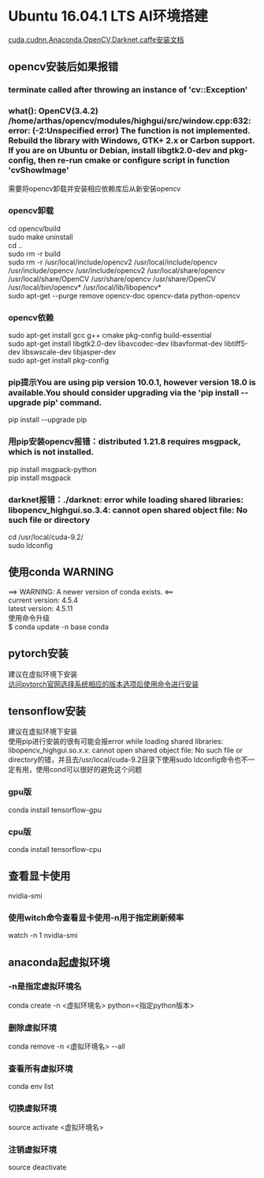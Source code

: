 # Ubuntu 16.04.1 LTS AI环境搭建

[cuda,cudnn,Anaconda,OpenCV,Darknet,caffe安装文档](https://github.com/EthanGuan/Dl-environ/blob/master/instruction.md)

## opencv安装后如果报错
### terminate called after throwing an instance of 'cv::Exception'<br>
###   what():  OpenCV(3.4.2) /home/arthas/opencv/modules/highgui/src/window.cpp:632: error: (-2:Unspecified error) The function is not implemented. Rebuild the library with Windows, GTK+ 2.x or Carbon support. If you are on Ubuntu or Debian, install libgtk2.0-dev and pkg-config, then re-run cmake or configure script in function 'cvShowImage'<br>
需要将opencv卸载并安装相应依赖库后从新安装opencv

### opencv卸载
cd opencv/build<br>
sudo make uninstall <br>
cd ..<br>
sudo rm -r build<br>
sudo rm -r /usr/local/include/opencv2 /usr/local/include/opencv /usr/include/opencv /usr/include/opencv2 /usr/local/share/opencv /usr/local/share/OpenCV /usr/share/opencv /usr/share/OpenCV /usr/local/bin/opencv* /usr/local/lib/libopencv*<br>
sudo apt-get --purge remove opencv-doc opencv-data python-opencv<br>

### opencv依赖
sudo apt-get install gcc g++ cmake pkg-config build-essential<br>
sudo apt-get install libgtk2.0-dev libavcodec-dev libavformat-dev libtiff5-dev libswscale-dev libjasper-dev<br>
sudo apt-get install pkg-config<br>

### pip提示You are using pip version 10.0.1, however version 18.0 is available.You should consider upgrading via the 'pip install --upgrade pip' command.<br>
pip install --upgrade pip<br>

### 用pip安装opencv报错：distributed 1.21.8 requires msgpack, which is not installed.<br>
pip install msgpack-python<br>
pip install msgpack<br> 

### darknet报错：./darknet: error while loading shared libraries: libopencv_highgui.so.3.4: cannot open shared object file: No such file or directory
cd /usr/local/cuda-9.2/<br>
sudo ldconfig<br>

## 使用conda WARNING
==> WARNING: A newer version of conda exists. <==<br>
  current version: 4.5.4<br>
  latest version: 4.5.11<br>
使用命令升级<br>
    $ conda update -n base conda

## pytorch安装
建议在虚拟环境下安装<br>
[访问pytorch官网选择系统相应的版本选项后使用命令进行安装](https://pytorch.org/)<br>

## tensonflow安装
建议在虚拟环境下安装<br>
使用pip进行安装的很有可能会报error while loading shared libraries: libopencv_highgui.so.x.x: cannot open shared object file: No such file or directory的错，并且去/usr/local/cuda-9.2目录下使用sudo ldconfig命令也不一定有用，使用cond可以很好的避免这个问题<br>
### gpu版
conda install tensorflow-gpu<br>
### cpu版
conda install tensorflow-cpu<br>

## 查看显卡使用
nvidia-smi<br>
### 使用witch命令查看显卡使用-n用于指定刷新频率
watch -n 1 nvidia-smi<br>

## anaconda起虚拟环境 
### -n是指定虚拟环境名
conda create -n <虚拟环境名> python=<指定python版本><br>
### 删除虚拟环境
conda remove -n <虚拟环境名> --all<br>
### 查看所有虚拟环境
conda env list<br>
### 切换虚拟环境
source activate <虚拟环境名><br>
### 注销虚拟环境
source deactivate<br>
